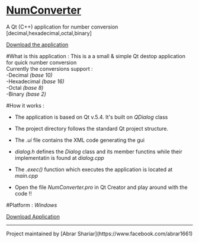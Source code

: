 # [NumConverter]()
A Qt (C++) application for number conversion [decimal,hexadecimal,octal,binary]

[Download the application]()

#What is this application :
This is a a small & simple Qt destop application for quick number conversion <br>
Currently the conversions support : <br>
          -Decimal  *(base 10)* <br>
          -Hexadecimal  *(base 16)* <br>
          -Octal  *(base 8)*  <br>
          -Binary   *(base 2)*  <br>
          
#How it works :

- The application is based on Qt v.5.4. It's built on <em>QDialog</em> class <br>
- The project directory follows the standard Qt project structure. <br>
- The <em>.ui</em> file contains the XML code generating the gui <br>
- *dialog.h* defines the *Dialog* class and its member functins while their implementatin is found at *dialog.cpp* <br>
- The *.exec()* function which executes the application is located at *main.cpp* <br>

- Open the file *NumConverter.pro* in Qt Creator and play around with the code !!

#Platform :
 *Windows*

[Download Application]()

<hr>
Project maintained by [Abrar Shariar](https://www.facebook.com/abrar1661) <br>





